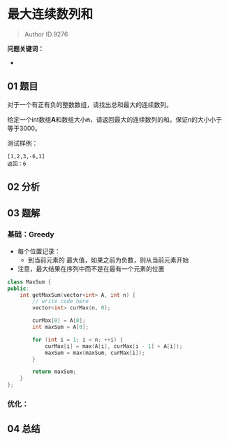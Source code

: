 # 最大连续数列和
> Author ID.9276 

**问题关键词：**

- 

## 01 题目

对于一个有正有负的整数数组，请找出总和最大的连续数列。

给定一个int数组**A**和数组大小**n**，请返回最大的连续数列的和。保证n的大小小于等于3000。

测试样例：

```
[1,2,3,-6,1]
返回：6
```

## 02 分析



## 03 题解

### 基础：Greedy

- 每个位置记录：
  - 到当前元素的 最大值，如果之前为负数，则从当前元素开始
- 注意，最大结果在序列中而不是在最有一个元素的位置

```c++
class MaxSum {
public:
    int getMaxSum(vector<int> A, int n) {
        // write code here
        vector<int> curMax(n, 0);

        curMax[0] = A[0];
        int maxSum = A[0];

        for (int i = 1; i < n; ++i) {
            curMax[i] = max(A[i], curMax[i - 1] + A[i]);
            maxSum = max(maxSum, curMax[i]);
        }

        return maxSum;
    }
};
```





### 优化：



## 04 总结

